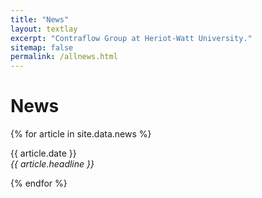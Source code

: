 ```yaml
---
title: "News"
layout: textlay
excerpt: "Contraflow Group at Heriot-Watt University."
sitemap: false
permalink: /allnews.html
---
```


# News

{% for article in site.data.news %}
<p>{{ article.date }} <br>
<em>{{ article.headline }}</em></p>
{% endfor %}
